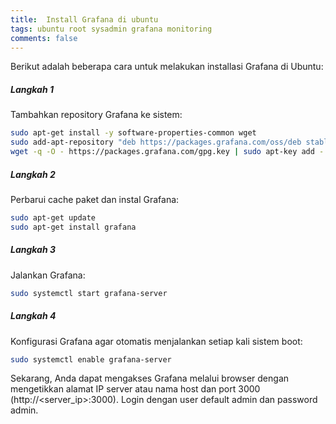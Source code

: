 ```yaml
---
title:  Install Grafana di ubuntu
tags: ubuntu root sysadmin grafana monitoring
comments: false
---
```


Berikut adalah beberapa cara untuk melakukan installasi Grafana di Ubuntu:


##### Langkah 1
Tambahkan repository Grafana ke sistem:
```bash 
sudo apt-get install -y software-properties-common wget
sudo add-apt-repository "deb https://packages.grafana.com/oss/deb stable main"
wget -q -O - https://packages.grafana.com/gpg.key | sudo apt-key add -
```

##### Langkah 2
Perbarui cache paket dan instal Grafana:
```bash 
sudo apt-get update
sudo apt-get install grafana
```
##### Langkah 3
Jalankan Grafana:
```bash 
sudo systemctl start grafana-server
```

##### Langkah 4
Konfigurasi Grafana agar otomatis menjalankan setiap kali sistem boot:
```bash 
sudo systemctl enable grafana-server
```

Sekarang, Anda dapat mengakses Grafana melalui browser dengan mengetikkan alamat IP server atau nama host dan port 3000 (http://<server_ip>:3000). Login dengan user default admin dan password admin.